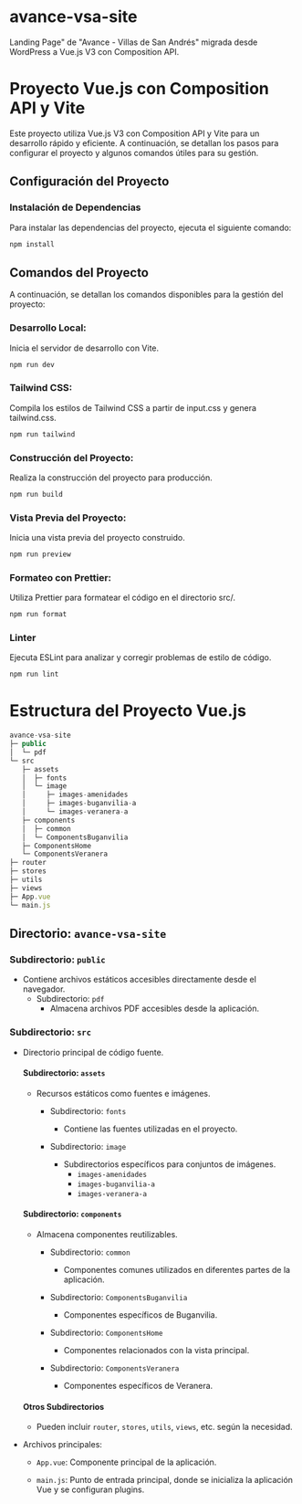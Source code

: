 
# avance-vsa-site

Landing Page" de "Avance - Villas de San Andrés" migrada desde WordPress a Vue.js V3 con Composition API.
# Proyecto Vue.js con Composition API y Vite

Este proyecto utiliza Vue.js V3 con Composition API y Vite para un desarrollo rápido y eficiente. A continuación, se detallan los pasos para configurar el proyecto y algunos comandos útiles para su gestión.

## Configuración del Proyecto

### Instalación de Dependencias

Para instalar las dependencias del proyecto, ejecuta el siguiente comando:

```sh
npm install

```
## Comandos del Proyecto

A continuación, se detallan los comandos disponibles para la gestión del proyecto:

### Desarrollo Local:
Inicia el servidor de desarrollo con Vite.
```sh
npm run dev
```

### Tailwind CSS:

Compila los estilos de Tailwind CSS a partir de input.css y genera tailwind.css.

```sh
npm run tailwind
```

### Construcción del Proyecto:

Realiza la construcción del proyecto para producción.

```sh
npm run build
```

### Vista Previa del Proyecto:

Inicia una vista previa del proyecto construido.

```sh
npm run preview
```
### Formateo con Prettier:

Utiliza Prettier para formatear el código en el directorio src/.

```sh
npm run format
```

### Linter

Ejecuta ESLint para analizar y corregir problemas de estilo de código.

```sh
npm run lint
```
# Estructura del Proyecto Vue.js

```javascript
avance-vsa-site
├─ public
│  └─ pdf
└─ src
   ├─ assets
   │  ├─ fonts
   │  └─ image
   │     ├─ images-amenidades
   │     ├─ images-buganvilia-a
   │     └─ images-veranera-a
   ├─ components
   │  ├─ common
   │  └─ ComponentsBuganvilia
   ├─ ComponentsHome
   └─ ComponentsVeranera
├─ router
├─ stores
├─ utils
├─ views
├─ App.vue
└─ main.js

```


## Directorio: `avance-vsa-site`

### Subdirectorio: `public`

- Contiene archivos estáticos accesibles directamente desde el navegador.
  - Subdirectorio: `pdf`
    - Almacena archivos PDF accesibles desde la aplicación.

### Subdirectorio: `src`

- Directorio principal de código fuente.

  #### Subdirectorio: `assets`

  - Recursos estáticos como fuentes e imágenes.
  
    - Subdirectorio: `fonts`
      - Contiene las fuentes utilizadas en el proyecto.
    
    - Subdirectorio: `image`
      - Subdirectorios específicos para conjuntos de imágenes.
        - `images-amenidades`
        - `images-buganvilia-a`
        - `images-veranera-a`

  #### Subdirectorio: `components`

  - Almacena componentes reutilizables.

    - Subdirectorio: `common`
      - Componentes comunes utilizados en diferentes partes de la aplicación.
    
    - Subdirectorio: `ComponentsBuganvilia`
      - Componentes específicos de Buganvilia.

    - Subdirectorio: `ComponentsHome`
      - Componentes relacionados con la vista principal.

    - Subdirectorio: `ComponentsVeranera`
      - Componentes específicos de Veranera.

  #### Otros Subdirectorios

  - Pueden incluir `router`, `stores`, `utils`, `views`, etc. según la necesidad.

- Archivos principales:

  - `App.vue`: Componente principal de la aplicación.
  
  - `main.js`: Punto de entrada principal, donde se inicializa la aplicación Vue y se configuran plugins.


